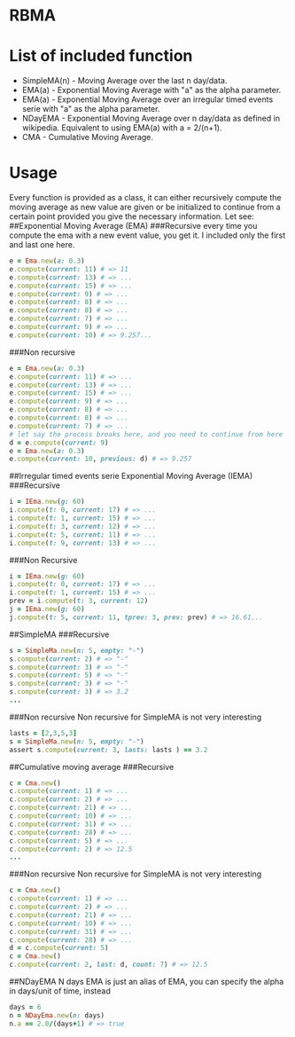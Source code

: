 # RBMA

# List of included function
* SimpleMA(n) - Moving Average over the last n day/data.
* EMA(a) - Exponential Moving Average with "a" as the alpha parameter.
* EMA(a) - Exponential Moving Average over an irregular timed events serie with "a" as the alpha parameter.
* NDayEMA -	Exponential Moving Average over n day/data as defined in wikipedia. Equivalent to using EMA(a) with a = 2/(n+1).
* CMA - Cumulative Moving Average.

# Usage

Every function is provided as a class, it can either recursively compute the moving average as new value are given or be initialized to continue from a certain point provided you give the necessary information. Let see:
##Exponential Moving Average (EMA)
###Recursive
every time you compute the ema with a new event value, you get it. I included only the first and last one here.

````ruby
e = Ema.new(a: 0.3)
e.compute(current: 11) # => 11
e.compute(current: 13) # => ...
e.compute(current: 15) # => ...
e.compute(current: 9) # => ...
e.compute(current: 8) # => ...
e.compute(current: 8) # => ...
e.compute(current: 7) # => ...
e.compute(current: 9) # => ...
e.compute(current: 10) # => 9.257...
````
###Non recursive
````ruby
e = Ema.new(a: 0.3)
e.compute(current: 11) # => ...
e.compute(current: 13) # => ...
e.compute(current: 15) # => ...
e.compute(current: 9) # => ...
e.compute(current: 8) # => ...
e.compute(current: 8) # => ...
e.compute(current: 7) # => ...
# let say the process breaks here, and you need to continue from here
d = e.compute(current: 9)
e = Ema.new(a: 0.3)
e.compute(current: 10, previous: d) # => 9.257
````

##Irregular timed events serie Exponential Moving Average (IEMA)
###Recursive
````ruby
i = IEma.new(g: 60)
i.compute(t: 0, current: 17) # => ...
i.compute(t: 1, current: 15) # => ...
i.compute(t: 3, current: 12) # => ...
i.compute(t: 5, current: 11) # => ...
i.compute(t: 9, current: 13) # => ...
````
###Non Recursive
````ruby
i = IEma.new(g: 60)
i.compute(t: 0, current: 17) # => ...
i.compute(t: 1, current: 15) # => ...
prev = i.compute(t: 3, current: 12)
j = IEma.new(g: 60)
j.compute(t: 5, current: 11, tprev: 3, prev: prev) # => 16.61...
````
##SimpleMA
###Recursive
````ruby
s = SimpleMa.new(n: 5, empty: "-")
s.compute(current: 2) # => "-"
s.compute(current: 3) # => "-"
s.compute(current: 5) # => "-"
s.compute(current: 3) # => "-"
s.compute(current: 3) # => 3.2
...
````
###Non recursive
Non recursive for SimpleMA is not very interesting
````ruby
lasts = [2,3,5,3]
s = SimpleMa.new(n: 5, empty: "-")
assert s.compute(current: 3, lasts: lasts ) == 3.2
````

##Cumulative moving average
###Recursive
````ruby
c = Cma.new()
c.compute(current: 1) # => ...
c.compute(current: 2) # => ...
c.compute(current: 21) # => ...
c.compute(current: 10) # => ...
c.compute(current: 31) # => ...
c.compute(current: 28) # => ...
c.compute(current: 5) # => ...
c.compute(current: 2) # => 12.5
...
````
###Non recursive
Non recursive for SimpleMA is not very interesting
````ruby
c = Cma.new()
c.compute(current: 1) # => ...
c.compute(current: 2) # => ...
c.compute(current: 21) # => ...
c.compute(current: 10) # => ...
c.compute(current: 31) # => ...
c.compute(current: 28) # => ...
d = c.compute(current: 5)
c = Cma.new()
c.compute(current: 2, last: d, count: 7) # => 12.5
````

##NDayEMA
N days EMA is just an alias of EMA, you can specify the alpha in days/unit of time, instead
````ruby
days = 6
n = NDayEma.new(n: days)
n.a == 2.0/(days+1) # => true
````
